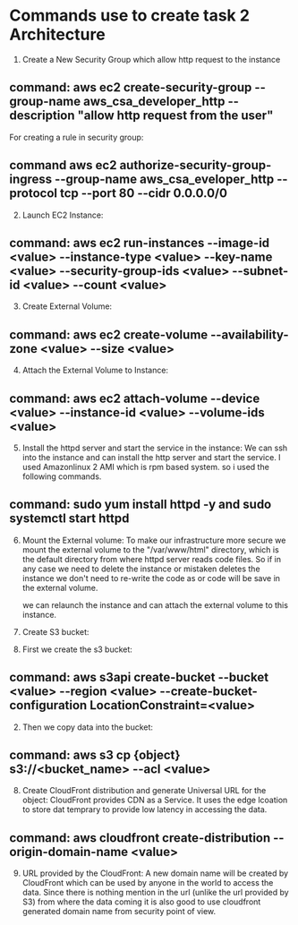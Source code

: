 # Commands use to create task 2 Architecture
1. Create a New Security Group which allow http request to the instance
## command:  aws ec2 create-security-group --group-name aws_csa_developer_http --description "allow http request from the user"

For creating a rule in security group:
## command aws ec2 authorize-security-group-ingress --group-name aws_csa_eveloper_http --protocol tcp --port 80 --cidr 0.0.0.0/0

2. Launch EC2 Instance:
## command: aws ec2 run-instances --image-id \<value> --instance-type \<value> --key-name \<value> --security-group-ids \<value> --subnet-id \<value> --count \<value>

3. Create External Volume:
## command: aws ec2 create-volume --availability-zone \<value> --size \<value>

4. Attach the External Volume to Instance:
## command: aws ec2 attach-volume --device \<value> --instance-id \<value> --volume-ids \<value>

5. Install the httpd server and start the service in the instance:
We can ssh into the instance and can install the http server and start the service. I used Amazonlinux 2 AMI which is rpm based system. so i used the following commands.
## command: sudo yum install httpd -y and sudo systemctl start httpd

6. Mount the External volume:
To make our infrastructure more secure we mount the external volume to the "/var/www/html" directory, which is the default directory from where httpd server reads code files. So if in any case we need to delete the instance or mistaken deletes the instance we don't need to re-write the code as or code will be save in the external volume.

   we can relaunch the instance and can attach the external volume to this instance.

7. Create S3 bucket:
  1. First we create the s3 bucket:
  ## command: aws s3api create-bucket --bucket \<value> --region \<value> --create-bucket-configuration LocationConstraint=\<value>
  2. Then we copy data into the bucket:
  ## command: aws s3 cp \{object} s3://\<bucket_name> --acl \<value>

8. Create CloudFront distribution and generate Universal URL for the object:
CloudFront provides CDN as a Service. It uses the edge lcoation to store dat temprary to provide low latency in accessing the data.

## command: aws cloudfront create-distribution --origin-domain-name \<value>

9. URL provided by the CloudFront:
A new domain name will be created by CloudFront which can be used by anyone in the world to access the data. Since there is nothing mention in the url (unlike the url provided by S3) from where the data coming it is also good to use cloudfront generated domain name from security point of view.















